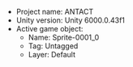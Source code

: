 <!-- UNITY CODE ASSIST INSTRUCTIONS START -->
- Project name: ANTACT
- Unity version: Unity 6000.0.43f1
- Active game object:
  - Name: Sprite-0001_0
  - Tag: Untagged
  - Layer: Default
<!-- UNITY CODE ASSIST INSTRUCTIONS END -->